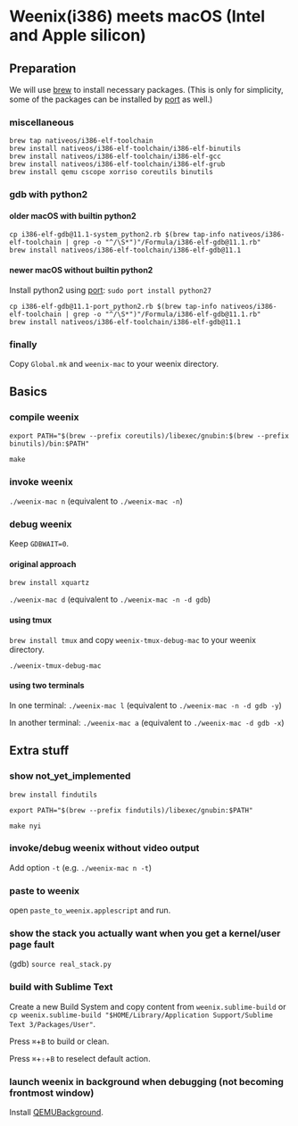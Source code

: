 # Weenix(i386) meets macOS (Intel and Apple silicon)

## Preparation

We will use [brew](https://brew.sh/) to install necessary packages. (This is only for simplicity, some of the packages can be installed by [port](https://www.macports.org/install.php) as well.)

### miscellaneous

```
brew tap nativeos/i386-elf-toolchain
brew install nativeos/i386-elf-toolchain/i386-elf-binutils
brew install nativeos/i386-elf-toolchain/i386-elf-gcc
brew install nativeos/i386-elf-toolchain/i386-elf-grub
brew install qemu cscope xorriso coreutils binutils
```

### gdb with python2

#### older macOS with builtin python2

```
cp i386-elf-gdb@11.1-system_python2.rb $(brew tap-info nativeos/i386-elf-toolchain | grep -o "^/\S*")"/Formula/i386-elf-gdb@11.1.rb"
brew install nativeos/i386-elf-toolchain/i386-elf-gdb@11.1
```

#### newer macOS without builtin python2

Install python2 using [port](https://www.macports.org/install.php): `sudo port install python27`

```
cp i386-elf-gdb@11.1-port_python2.rb $(brew tap-info nativeos/i386-elf-toolchain | grep -o "^/\S*")"/Formula/i386-elf-gdb@11.1.rb"
brew install nativeos/i386-elf-toolchain/i386-elf-gdb@11.1
```

### finally

Copy `Global.mk` and `weenix-mac` to your weenix directory.

## Basics

### compile weenix

`export PATH="$(brew --prefix coreutils)/libexec/gnubin:$(brew --prefix binutils)/bin:$PATH"`

`make`

### invoke weenix

`./weenix-mac n` (equivalent to `./weenix-mac -n`)

### debug weenix

Keep `GDBWAIT=0`.

#### original approach

`brew install xquartz`

`./weenix-mac d` (equivalent to `./weenix-mac -n -d gdb`)

#### using tmux

`brew install tmux` and copy `weenix-tmux-debug-mac` to your weenix directory.

`./weenix-tmux-debug-mac`

#### using two terminals

In one terminal: `./weenix-mac l` (equivalent to `./weenix-mac -n -d gdb -y`)

In another terminal: `./weenix-mac a` (equivalent to `./weenix-mac -d gdb -x`)

## Extra stuff

### show not_yet_implemented

`brew install findutils`

`export PATH="$(brew --prefix findutils)/libexec/gnubin:$PATH"`

`make nyi`

### invoke/debug weenix without video output

Add option `-t` (e.g. `./weenix-mac n -t`)

### paste to weenix

open `paste_to_weenix.applescript` and run.

### show the stack you actually want when you get a kernel/user page fault

(gdb) `source real_stack.py`

### build with Sublime Text

Create a new Build System and copy content from `weenix.sublime-build` or `cp weenix.sublime-build "$HOME/Library/Application Support/Sublime Text 3/Packages/User"`.

Press `⌘`+`B` to build or clean.

Press `⌘`+`⇧`+`B` to reselect default action.

### launch weenix in background when debugging (not becoming frontmost window)

Install [QEMUBackground](https://github.com/koucyuu/QEMUBackground).
